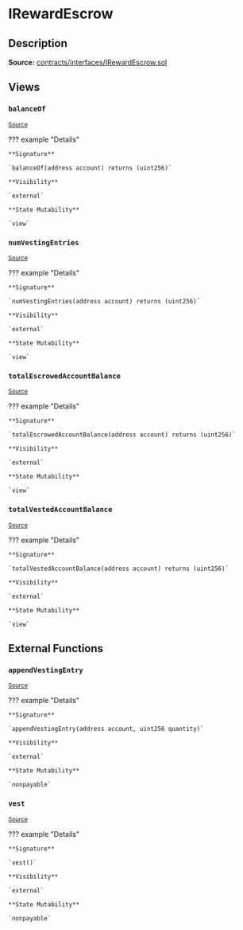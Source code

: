 # IRewardEscrow

## Description

**Source:** [contracts/interfaces/IRewardEscrow.sol](https://github.com/Synthetixio/synthetix/tree/v2.22.4/contracts/interfaces/IRewardEscrow.sol)

## Views

### `balanceOf`

<sub>[Source](https://github.com/Synthetixio/synthetix/tree/v2.22.4/contracts/interfaces/IRewardEscrow.sol#L6)</sub>

??? example "Details"

    **Signature**

    `balanceOf(address account) returns (uint256)`

    **Visibility**

    `external`

    **State Mutability**

    `view`

### `numVestingEntries`

<sub>[Source](https://github.com/Synthetixio/synthetix/tree/v2.22.4/contracts/interfaces/IRewardEscrow.sol#L8)</sub>

??? example "Details"

    **Signature**

    `numVestingEntries(address account) returns (uint256)`

    **Visibility**

    `external`

    **State Mutability**

    `view`

### `totalEscrowedAccountBalance`

<sub>[Source](https://github.com/Synthetixio/synthetix/tree/v2.22.4/contracts/interfaces/IRewardEscrow.sol#L10)</sub>

??? example "Details"

    **Signature**

    `totalEscrowedAccountBalance(address account) returns (uint256)`

    **Visibility**

    `external`

    **State Mutability**

    `view`

### `totalVestedAccountBalance`

<sub>[Source](https://github.com/Synthetixio/synthetix/tree/v2.22.4/contracts/interfaces/IRewardEscrow.sol#L12)</sub>

??? example "Details"

    **Signature**

    `totalVestedAccountBalance(address account) returns (uint256)`

    **Visibility**

    `external`

    **State Mutability**

    `view`

## External Functions

### `appendVestingEntry`

<sub>[Source](https://github.com/Synthetixio/synthetix/tree/v2.22.4/contracts/interfaces/IRewardEscrow.sol#L15)</sub>

??? example "Details"

    **Signature**

    `appendVestingEntry(address account, uint256 quantity)`

    **Visibility**

    `external`

    **State Mutability**

    `nonpayable`

### `vest`

<sub>[Source](https://github.com/Synthetixio/synthetix/tree/v2.22.4/contracts/interfaces/IRewardEscrow.sol#L17)</sub>

??? example "Details"

    **Signature**

    `vest()`

    **Visibility**

    `external`

    **State Mutability**

    `nonpayable`
